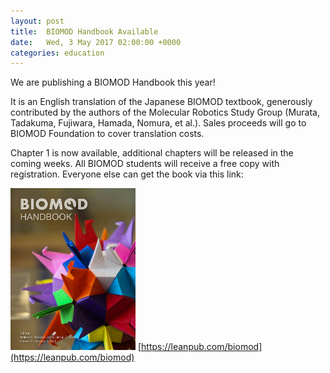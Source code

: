 ```yaml
---
layout: post
title:  BIOMOD Handbook Available
date:   Wed, 3 May 2017 02:00:00 +0000
categories: education
---
```


We are publishing a BIOMOD Handbook this year!

It is an English translation of the Japanese BIOMOD textbook, generously contributed by the authors of the Molecular Robotics Study Group (Murata, Tadakuma, Fujiwara, Hamada, Nomura, et al.). Sales proceeds will go to BIOMOD Foundation to cover translation costs.

Chapter 1 is now available, additional chapters will be released in the coming weeks. All BIOMOD students will receive a free copy with registration. Everyone else can get the book via this link:

<a href="https://leanpub.com/biomod"><img width="200" src="/assets/images/posts/biomod-handbook.jpg" /></a>
[https://leanpub.com/biomod](https://leanpub.com/biomod)
